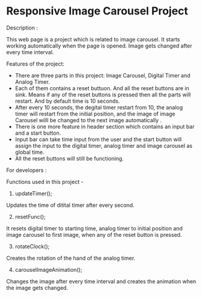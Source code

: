 
# Responsive Image Carousel Project

Description :

This web page is a project which is related to image carousel. It starts working automatically when the page is opened. Image gets changed after every time interval.

Features of the project:

- There are three parts in this project: Image Carousel, Digital Timer and Analog Timer.
- Each of them contains a reset buttuon. And all the reset buttons are in sink. Means if any of the reset buttons is pressed then all the parts will restart. And by default time is 10 seconds.
- After every 10 seconds, the degital timer restart from 10, the analog timer will restart from the initial position, and the image of image Carousel willl be changed to the next image automatically . 
- There is one more feature in header section which contains an input bar and a start button.
- Input bar can take time input from the user and the start button will assign the input to the digital timer, analog timer and image carousel as global time.
- All the reset buttons will still be functioning.

For developers : 

Functions used in this project -

1. updateTimer();

  Updates the time of ditital timer after every second.

2. resetFunc();

  It resets digital timer to starting time, analog timer to initial position and image carousel to first image, when any of the reset button is pressed.

3. rotateClock();

  Creates the rotation of the hand of the analog timer.

4. carouselImageAnimation();

  Changes the image after every time interval and creates the animation when the image gets changed.
